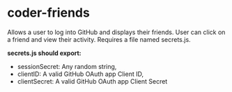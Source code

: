 # coder-friends
Allows a user to log into GitHub and displays their friends. User can click on a friend and view their activity.
Requires a file named secrets.js.

**secrets.js should export:**
* sessionSecret: Any random string,
* clientID: A valid GitHub OAuth app Client ID,
* clientSecret: A valid GitHub OAuth app Client Secret
